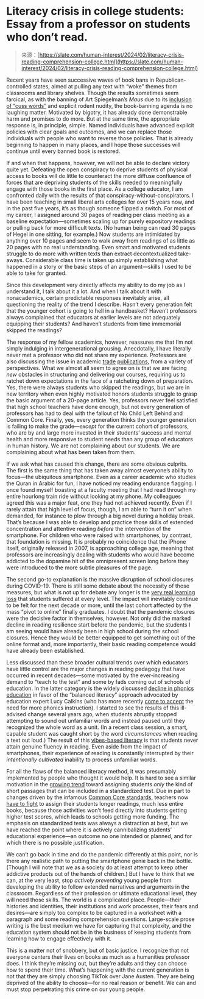 <!--yml
category: 未分类
date: 2024-05-27 14:46:11
-->

# Literacy crisis in college students: Essay from a professor on students who don’t read.

> 来源：[https://slate.com/human-interest/2024/02/literacy-crisis-reading-comprehension-college.html](https://slate.com/human-interest/2024/02/literacy-crisis-reading-comprehension-college.html)

Recent years have seen successive waves of book bans in Republican-controlled states, aimed at pulling any text with “woke” themes from classrooms and library shelves. Though the results sometimes seem farcical, as with the banning of Art Spiegelman’s *Maus* due to its [inclusion of “cuss words”](https://www.motherjones.com/politics/2022/02/the-inside-story-of-the-banning-of-maus-its-dumber-than-you-think/) and explicit rodent nudity, the book-banning agenda is no laughing matter. Motivated by bigotry, it has already done demonstrable harm and promises to do more. But at the same time, the appropriate response is, in principle, simple. Named individuals have advanced explicit policies with clear goals and outcomes, and we can replace those individuals with people who want to reverse those policies. That is already beginning to happen in many places, and I hope those successes will continue until every banned book is restored.

If and when that happens, however, we will not be able to declare victory quite yet. Defeating the open conspiracy to deprive students of physical access to books will do little to counteract the more diffuse confluence of forces that are depriving students of the skills needed to meaningfully engage with those books in the first place. As a college educator, I am confronted daily with the results of that conspiracy-without-conspirators. I have been teaching in small liberal arts colleges for over 15 years now, and in the past five years, it’s as though someone flipped a switch. For most of my career, I assigned around 30 pages of reading per class meeting as a baseline expectation—sometimes scaling up for purely expository readings or pulling back for more difficult texts. (No human being can read 30 pages of Hegel in one sitting, for example.) Now students are intimidated by anything over 10 pages and seem to walk away from readings of as little as 20 pages with no real understanding. Even smart and motivated students struggle to do more with written texts than extract decontextualized take-aways. Considerable class time is taken up simply establishing what happened in a story or the basic steps of an argument—skills I used to be able to take for granted.

Since this development very directly affects my ability to do my job as I understand it, I talk about it a lot. And when I talk about it with nonacademics, certain predictable responses inevitably arise, all questioning the reality of the trend I describe. Hasn’t every generation felt that the younger cohort is going to hell in a handbasket? Haven’t professors always complained that educators at earlier levels are not adequately equipping their students? And haven’t students from time immemorial skipped the readings?

The response of my fellow academics, however, reassures me that I’m not simply indulging in intergenerational grousing. Anecdotally, I have literally never met a professor who did not share my experience. Professors are also discussing the issue in academic [trade](https://www.insidehighered.com/views/2022/10/17/reading-skills-are-urgent-challenge-higher-ed-opinion) [publications](https://www.chronicle.com/article/are-you-assigning-too-much-reading-or-just-too-much-boring-reading/), from a variety of perspectives. What we almost all seem to agree on is that we are facing *new* obstacles in structuring and delivering our courses, requiring us to ratchet down expectations in the face of a ratcheting down of preparation. Yes, there were always students who skipped the readings, but we are in new territory when even highly motivated honors students struggle to grasp the basic argument of a 20-page article. Yes, professors never feel satisfied that high school teachers have done enough, but not every generation of professors has had to deal with the fallout of No Child Left Behind and Common Core. Finally, yes, every generation thinks the younger generation is failing to make the grade—*except* for the current cohort of professors, who are by and large more invested in their students’ success and mental health and more responsive to student needs than any group of educators in human history. We are not complaining about our students. We are complaining about what has been taken from them.

If we ask what has caused this change, there are some obvious culprits. The first is the same thing that has taken away almost everyone’s ability to focus—the ubiquitous smartphone. Even as a career academic who studies the Quran in Arabic for fun, I have noticed my reading endurance flagging. I once found myself boasting at a faculty meeting that I had read through my entire hourlong train ride without looking at my phone. My colleagues agreed this was a major feat, one they had not achieved recently. Even if I rarely attain that high level of focus, though, I am able to “turn it on” when demanded, for instance to plow through a big novel during a holiday break. That’s because I was able to develop and practice those skills of extended concentration and attentive reading *before* the intervention of the smartphone. For children who were raised with smartphones, by contrast, that foundation is missing. It is probably no coincidence that the iPhone itself, originally released in 2007, is approaching college age, meaning that professors are increasingly dealing with students who would have become addicted to the dopamine hit of the omnipresent screen long before they were introduced to the more subtle pleasures of the page.

The second go-to explanation is the massive disruption of school closures during COVID-19\. There is still some debate about the necessity of those measures, but what is not up for debate any longer is the [very real learning loss](https://www.nytimes.com/2023/11/18/opinion/pandemic-school-learning-loss.html) that students suffered at every level. The impact will inevitably continue to be felt for the next decade or more, until the last cohort affected by the mass “pivot to online” finally graduates. I doubt that the pandemic closures were the decisive factor in themselves, however. Not only did the marked decline in reading resilience start before the pandemic, but the students I am seeing would have already been in high school during the school closures. Hence they would be better equipped to get something out of the online format and, more importantly, their basic reading competence would have already been established.

Less discussed than these broader cultural trends over which educators have little control are the major changes in reading pedagogy that have occurred in recent decades—some motivated by the ever-increasing demand to “teach to the test” and some by fads coming out of schools of education. In the latter category is the widely discussed [decline in phonics education](https://www.nytimes.com/2023/04/16/us/science-of-reading-literacy-parents.html) in favor of the “balanced literacy” approach advocated by education expert Lucy Calkins (who has more recently [come to accept](https://www.nytimes.com/2022/05/22/us/reading-teaching-curriculum-phonics.html) the need for more phonics instruction). I started to see the results of this ill-advised change several years ago, when students abruptly stopped attempting to sound out unfamiliar words and instead paused until they recognized the whole word as a unit. (In a recent class session, a smart, capable student was caught short by the word *circumstances* when reading a text out loud.) The result of this [vibes-based literacy](https://www.newyorker.com/news/annals-of-education/the-rise-and-fall-of-vibes-based-literacy) is that students never attain genuine fluency in reading. Even aside from the impact of smartphones, their experience of reading is constantly interrupted by their *intentionally cultivated* inability to process unfamiliar words.

For all the flaws of the balanced literacy method, it was presumably implemented by people who thought it would help. It is hard to see a similar motivation in the [growing trend](https://www.edweek.org/teaching-learning/opinion-why-we-shouldnt-teach-literature-with-excerpts/2019/06) toward assigning students *only* the kind of short passages that can be included in a standardized test. Due in part to changes driven by the infamous [Common Core standards](https://en.wikipedia.org/wiki/Common_Core#Reception_and_criticism), teachers now [have to fight](https://www.forbes.com/sites/petergreene/2018/11/09/common-core-testing-and-the-fracturing-of-literature/?sh=22e8495d13f1) to assign their students longer readings, much less entire books, because those activities won’t feed directly into students getting higher test scores, which leads to schools getting more funding. The emphasis on standardized tests was always a distraction at best, but we have reached the point where it is actively cannibalizing students’ educational experience—an outcome no one intended or planned, and for which there is no possible justification.

We can’t go back in time and do the pandemic differently at this point, nor is there any realistic path to putting the smartphone genie back in the bottle. (Though I will note that we as a society do at least attempt to keep other addictive products out of the hands of children.) But I have to think that we can, at the very least, stop *actively preventing* young people from developing the ability to follow extended narratives and arguments in the classroom. Regardless of their profession or ultimate educational level, they will need those skills. The world is a complicated place. People—their histories and identities, their institutions and work processes, their fears and desires—are simply too complex to be captured in a worksheet with a paragraph and some reading comprehension questions. Large-scale prose writing is the best medium we have for capturing that complexity, and the education system should not be in the business of keeping students from learning how to engage effectively with it.

This is a matter not of snobbery, but of basic justice. I recognize that not everyone centers their lives on books as much as a humanities professor does. I think they’re missing out, but they’re adults and they can choose how to spend their time. What’s happening with the current generation is not that they are simply choosing TikTok over Jane Austen. They are being deprived of the ability to choose—for no real reason or benefit. We can and must stop perpetrating this crime on our young people.